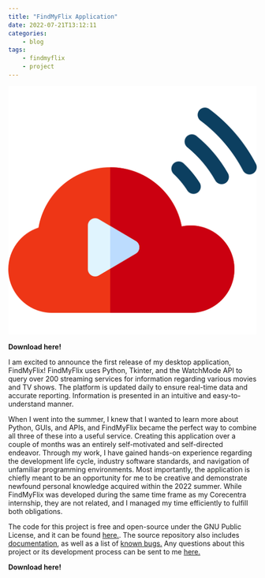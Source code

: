 ```yaml
---
title: "FindMyFlix Application"
date: 2022-07-21T13:12:11
categories:
    - blog
tags:
    - findmyflix
    - project
---
```

<img src="\assets\images\findmyflix.png" alt="FindMyFlix" float="center"><br>

<!---
TODO add download link once exe is made
-->

<strong>Download here!</strong>

I am excited to announce the first release of my desktop application, FindMyFlix! FindMyFlix uses Python, Tkinter, and the WatchMode API to query over 200 streaming services for information regarding various movies and TV shows. The platform is updated daily to ensure real-time data and accurate reporting. Information is presented in an intuitive and easy-to-understand manner.

When I went into the summer, I knew that I wanted to learn more about Python, GUIs, and APIs, and FindMyFlix became the perfect way to combine all three of these into a useful service. Creating this application over a couple of months was an entirely self-motivated and self-directed endeavor. Through my work, I have gained hands-on experience regarding the development life cycle, industry software standards, and navigation of unfamiliar programming environments. Most importantly, the application is chiefly meant to be an opportunity for me to be creative and demonstrate newfound personal knowledge acquired within the 2022 summer. While FindMyFlix was developed during the same time frame as my Corecentra internship, they are not related, and I managed my time efficiently to fulfill both obligations.

The code for this project is free and open-source under the GNU Public License, and it can be found [here.](https://github.com/HardingRyan/FindMyFlix). The source repository also includes [documentation](https://github.com/HardingRyan/FindMyFlix), as well as a list of [known bugs.](https://github.com/HardingRyan/FindMyFlix) Any questions about this project or its development process can be sent to me <a href="mailto:rn.hardingg@utexas.edu">here.</a>

<strong>Download here!</strong>